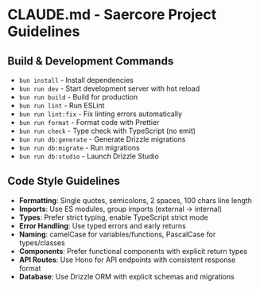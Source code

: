 # CLAUDE.md - Saercore Project Guidelines

## Build & Development Commands
- `bun install` - Install dependencies
- `bun run dev` - Start development server with hot reload
- `bun run build` - Build for production
- `bun run lint` - Run ESLint
- `bun run lint:fix` - Fix linting errors automatically
- `bun run format` - Format code with Prettier
- `bun run check` - Type check with TypeScript (no emit)
- `bun run db:generate` - Generate Drizzle migrations
- `bun run db:migrate` - Run migrations
- `bun run db:studio` - Launch Drizzle Studio

## Code Style Guidelines
- **Formatting**: Single quotes, semicolons, 2 spaces, 100 chars line length
- **Imports**: Use ES modules, group imports (external → internal)
- **Types**: Prefer strict typing, enable TypeScript strict mode
- **Error Handling**: Use typed errors and early returns
- **Naming**: camelCase for variables/functions, PascalCase for types/classes
- **Components**: Prefer functional components with explicit return types
- **API Routes**: Use Hono for API endpoints with consistent response format
- **Database**: Use Drizzle ORM with explicit schemas and migrations